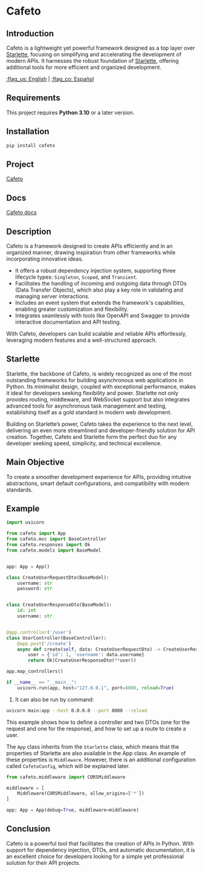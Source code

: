 # Cafeto

## Introduction

Cafeto is a lightweight yet powerful framework designed as a top layer over [Starlette](https://www.starlette.io/), focusing on simplifying and accelerating the development of modern APIs. It harnesses the robust foundation of [Starlette](https://www.starlette.io/), offering additional tools for more efficient and organized development.

[:flag_us: English](/cafeto) | [:flag_co: Español](/cafeto/es)

## Requirements

This project requires **Python 3.10** or a later version.

## Installation

```bash
pip install cafeto
```

## Project

[Cafeto](https://github.com/if-geek/cafeto/)

## Docs

[Cafeto docs](https://if-geek.github.io/cafeto/)

## Description

Cafeto is a framework designed to create APIs efficiently and in an organized manner, drawing inspiration from other frameworks while incorporating innovative ideas.

- It offers a robust dependency injection system, supporting three lifecycle types: `Singleton`, `Scoped`, and `Transient`.
- Facilitates the handling of incoming and outgoing data through DTOs (Data Transfer Objects), which also play a key role in validating and managing server interactions.
- Includes an event system that extends the framework's capabilities, enabling greater customization and flexibility.
- Integrates seamlessly with tools like OpenAPI and Swagger to provide interactive documentation and API testing.

With Cafeto, developers can build scalable and reliable APIs effortlessly, leveraging modern features and a well-structured approach.

## Starlette

Starlette, the backbone of Cafeto, is widely recognized as one of the most outstanding frameworks for building asynchronous web applications in Python. Its minimalist design, coupled with exceptional performance, makes it ideal for developers seeking flexibility and power. Starlette not only provides routing, middleware, and WebSocket support but also integrates advanced tools for asynchronous task management and testing, establishing itself as a gold standard in modern web development.

Building on Starlette’s power, Cafeto takes the experience to the next level, delivering an even more streamlined and developer-friendly solution for API creation. Together, Cafeto and Starlette form the perfect duo for any developer seeking speed, simplicity, and technical excellence.

## Main Objective

To create a smoother development experience for APIs, providing intuitive abstractions, smart default configurations, and compatibility with modern standards.

## Example

```python
import uvicorn

from cafeto import App
from cafeto.mvc import BaseController
from cafeto.responses import Ok
from cafeto.models import BaseModel


app: App = App()

class CreateUserRequestDto(BaseModel):
    username: str
    password: str


class CreateUserResponseDto(BaseModel):
    id: int
    username: str


@app.controller('/user')
class UserController(BaseController):
    @app.post('/create')
    async def create(self, data: CreateUserRequestDto) -> CreateUserResponseDto:
        user = {'id': 1, 'username': data.username}
        return Ok(CreateUserResponseDto(**user))

app.map_controllers()

if __name__ == "__main__":
    uvicorn.run(app, host="127.0.0.1", port=8000, reload=True)
```

1. It can also be run by command:
```bash
uvicorn main:app --host 0.0.0.0 --port 8000 --reload
```

This example shows how to define a controller and two DTOs (one for the request and one for the response), and how to set up a route to create a user.

The `App` class inherits from the `Starlette` class, which means that the properties of Starlette are also available in the App class. An example of these properties is `Middleware`. However, there is an additional configuration called `CafetoConfig`, which will be explained later.

```python
from cafeto.middleware import CORSMiddleware

middleware = [
    Middleware(CORSMiddleware, allow_origins=['*'])
]

app: App = App(debug=True, middleware=middleware)
```

## Conclusion

Cafeto is a powerful tool that facilitates the creation of APIs in Python. With support for dependency injection, DTOs, and automatic documentation, it is an excellent choice for developers looking for a simple yet professional solution for their API projects.
